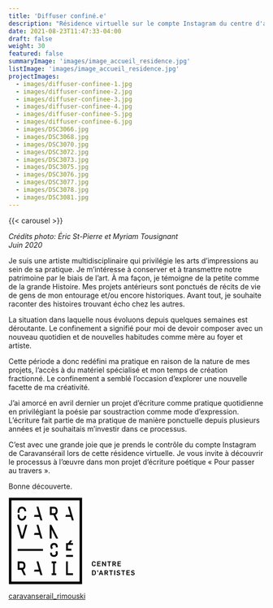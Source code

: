 ```yaml
---
title: 'Diffuser confiné.e'
description: "Résidence virtuelle sur le compte Instagram du centre d'artistes Caravansérail"
date: 2021-08-23T11:47:33-04:00
draft: false
weight: 30
featured: false
summaryImage: 'images/image_accueil_residence.jpg'
listImage: 'images/image_accueil_residence.jpg'
projectImages:
  - images/diffuser-confinee-1.jpg
  - images/diffuser-confinee-2.jpg
  - images/diffuser-confinee-3.jpg
  - images/diffuser-confinee-4.jpg
  - images/diffuser-confinee-5.jpg
  - images/diffuser-confinee-6.jpg
  - images/DSC3066.jpg
  - images/DSC3068.jpg
  - images/DSC3070.jpg
  - images/DSC3072.jpg
  - images/DSC3073.jpg
  - images/DSC3075.jpg
  - images/DSC3076.jpg
  - images/DSC3077.jpg
  - images/DSC3078.jpg
  - images/DSC3081.jpg
---
```


{{< carousel >}}

_Crédits photo: Éric St-Pierre et Myriam Tousignant  
Juin 2020_

Je suis une artiste multidisciplinaire qui privilégie les arts d’impressions au sein de sa pratique. Je m’intéresse à conserver et à transmettre notre patrimoine par le biais de l’art. À ma façon, je témoigne de la petite comme de la grande Histoire. Mes projets antérieurs sont ponctués de récits de vie de gens de mon entourage et/ou encore historiques. Avant tout, je souhaite raconter des histoires trouvant écho chez les autres.

La situation dans laquelle nous évoluons depuis quelques semaines est déroutante. Le confinement a signifié pour moi de devoir composer avec un nouveau quotidien et de nouvelles habitudes comme mère au foyer et artiste.

Cette période a donc redéfini ma pratique en raison de la nature de mes projets, l’accès à du matériel spécialisé et mon temps de création fractionné. Le confinement a semblé l’occasion d’explorer une nouvelle facette de ma créativité.

J’ai amorcé en avril dernier un projet d’écriture comme pratique quotidienne en privilégiant la poésie par soustraction comme mode d’expression. L’écriture fait partie de ma pratique de manière ponctuelle depuis plusieurs années et je souhaitais m’investir dans ce processus.

C’est avec une grande joie que je prends le contrôle du compte Instagram de Caravansérail lors de cette résidence virtuelle. Je vous invite à découvrir le processus à l’œuvre dans mon projet d’écriture poétique « Pour passer au travers ».

Bonne découverte.

<a href="https://www.caravanserail.org/" target="blank">
  <svg class="Logo" width="249px" height="171px" viewBox="0 0 249 171" version="1.1" xmlns="http://www.w3.org/2000/svg" xmlns:xlink="http://www.w3.org/1999/xlink">
      <!-- Generator: Sketch 49.3 (51167) - http://www.bohemiancoding.com/sketch -->
      <title>Group</title>
      <desc>Created with Sketch.</desc>
      <defs></defs>
      <g class="Page-1" stroke="none" stroke-width="1" fill="none" fill-rule="evenodd">
          <g class="Group" fill="#000000">
              <path d="M5.66060157,165.16959 L139.879725,165.16959 L139.879725,5.27761617 L5.66060157,5.27761617 L5.66060157,165.16959 Z M0.748015424,170.170405 L0.748015424,0.276801099 L144.795841,0.276801099 L144.795841,170.170405 L0.748015424,170.170405 Z M66.6567817,44.839463 L58.8749911,17.8696473 L55.0970289,17.8696473 L59.7625741,34.0402434 L51.237896,34.0402434 L50.1703261,37.6770394 L60.8107336,37.6770394 L62.8770549,44.839463 L66.6567817,44.839463 Z M50.1720907,73.2438808 L60.8107336,73.2438808 L62.8735257,80.4045398 L66.6532525,80.4045398 L58.8749911,53.4506054 L55.100558,53.4506054 L59.7590449,69.6141431 L51.2414252,69.6141431 L50.1720907,73.2438808 Z M124.729055,44.839463 L128.508782,44.839463 L120.732286,17.8696473 L116.950794,17.8696473 L121.61281,34.0402434 L113.089897,34.0402434 L112.022327,37.6770394 L122.664499,37.6770394 L124.729055,44.839463 Z M85.0101612,21.4976204 L89.5857129,21.4976204 C92.380805,21.4976204 92.966645,23.8674492 92.966645,25.8543644 L92.966645,26.2108092 C92.966645,28.15361 92.4072737,30.4863826 89.7339375,30.5569657 L85.0101612,30.5569657 L85.0101612,21.4976204 Z M93.4448458,44.8624025 L97.4910239,44.8624025 L92.3878633,33.6626236 C93.3354419,33.2779456 94.1577354,32.6885764 94.8141586,31.9209848 C96.0034844,30.5234387 96.6281451,28.5488756 96.6281451,26.2108092 L96.6281451,25.8543644 C96.6281451,23.5145335 95.9999552,21.5434995 94.8141586,20.147718 C93.5560142,18.6654722 91.7437922,17.883764 89.5857129,17.883764 L81.3592486,17.883764 L81.3592486,34.1619993 L88.5657866,34.1619993 L93.4448458,44.8624025 Z M26.3767515,138.266829 L21.6423878,138.266829 L21.6423878,129.182779 L26.219704,129.182779 C29.0342065,129.182779 29.6218111,131.556137 29.6218111,133.555405 L29.6218111,133.903026 C29.6218111,135.85465 29.0518523,138.194481 26.3767515,138.266829 Z M31.4746184,139.630848 C32.6568859,138.231537 33.2903695,136.253445 33.2903695,133.903026 L33.2903695,133.555405 C33.2903695,131.204986 32.6568859,129.223365 31.4746184,127.831112 C30.2058865,126.341808 28.3883708,125.553042 26.219704,125.553042 L17.9773585,125.553042 L17.9773585,141.88245 L25.2033069,141.88245 L30.1017764,152.611086 L34.1514838,152.611086 L29.0342065,141.379545 C29.9853142,141.00369 30.8146661,140.407262 31.4746184,139.630848 Z M84.7648848,62.6405295 L93.6724764,80.4221856 L97.7327712,80.4221856 L84.2849195,53.4135492 L81.1175013,53.4135492 L81.1175013,80.4221856 L84.7648848,80.4221856 L84.7648848,62.6405295 Z M25.4997561,80.4274793 L29.2883058,80.4274793 L36.9324592,53.4876615 L33.1686136,53.4876615 L26.8161315,75.8166361 L20.4583557,53.4876615 L16.6927455,53.4876615 L24.3368989,80.4274793 L25.4997561,80.4274793 Z M59.7590449,141.771281 L51.2131919,141.771281 L50.1350345,145.429252 L60.8142628,145.429252 L62.8929361,152.618145 L66.6885441,152.618145 L58.8855786,125.549513 L55.0793831,125.549513 L59.7590449,141.771281 Z M17.9773585,104.72043 L67.7825827,104.72043 L67.7825827,101.094221 L17.9773585,101.094221 L17.9773585,104.72043 Z M84.8972282,129.188073 L87.6111497,129.188073 L87.6111497,148.967232 L84.8972282,148.967232 L84.8972282,152.604028 L93.9512798,152.604028 L93.9512798,148.967232 L91.2408874,148.967232 L91.2408874,129.188073 L93.9512798,129.188073 L93.9512798,125.553042 L84.8972282,125.553042 L84.8972282,129.188073 Z M116.746103,125.553042 L113.280471,125.553042 L113.280471,152.586382 L126.869489,152.586382 L126.869489,148.840182 L116.746103,148.840182 L116.746103,125.553042 Z M116.943736,112.821609 L113.34576,112.821609 L113.34576,116.458405 L126.881841,116.458405 L126.881841,112.832196 L116.943736,112.832196 L116.943736,112.821609 Z M125.366068,84.3024934 L121.102847,84.3024934 L117.649567,89.4691788 L113.34576,89.4691788 L113.34576,104.182233 L123.756773,104.182233 L123.756773,100.556025 L116.950794,100.556025 L116.950794,93.0900936 L126.881841,93.0900936 L126.881841,89.4691788 L121.912788,89.4691788 L125.366068,84.3024934 Z M26.3820452,45.1394413 L26.4279243,45.1394413 C29.0183253,45.1217955 31.1799338,44.1618649 32.6745317,42.3478783 C33.9503218,40.7985785 34.6843864,38.6475575 34.8220235,36.1048001 L31.2064025,36.1048001 C31.0299446,38.7463739 29.9923726,41.5114682 26.4067493,41.5220557 C22.4099794,41.5114682 21.5718046,38.0864216 21.5718046,35.2172172 L21.5718046,33.2197145 L17.954419,33.2197145 L17.954419,35.2172172 C17.954419,38.151711 18.707894,40.6185915 20.1283795,42.3478783 C21.6300357,44.1618649 23.7863505,45.1217955 26.3820452,45.1394413 Z M21.5718046,27.5730637 C21.5718046,24.7038593 22.4099794,21.2770481 26.4049848,21.2629315 C29.9923726,21.2770481 31.0299446,24.0421424 31.2064025,26.68901 L34.8220235,26.68901 C34.686151,24.1409588 33.9503218,21.9952315 32.6745317,20.440638 C31.1799338,18.628416 29.0200899,17.6667208 26.3767515,17.6508396 C23.7863505,17.6667208 21.6300357,18.628416 20.1283795,20.440638 C18.707894,22.1716894 17.954419,24.6368053 17.954419,27.5730637 L17.954419,29.6305621 L21.5718046,29.6305621 L21.5718046,27.5730637 Z M96.8751861,97.6779973 L96.8751861,96.4922007 C96.8751861,94.4064691 96.2222921,92.615422 94.9817935,91.3184569 C93.7748219,90.0479605 92.0772975,89.3544812 90.2033153,89.3544812 L89.0228124,89.3544812 C87.145301,89.3544812 85.4565995,90.0550188 84.2460988,91.3219861 C83.0267751,92.615422 82.3791749,94.4011753 82.3791749,96.4922007 C82.3791749,97.9568007 82.8520819,99.3049386 83.7943667,100.483677 L84.5407834,101.424197 L87.3694025,99.1425974 L86.6459253,98.2161937 C86.220662,97.6744682 86.0212646,97.1239197 86.0212646,96.4886715 C86.0212646,94.2970652 87.1435364,92.9912772 89.0228124,92.9912772 L90.2033153,92.9912772 C92.0984725,92.9912772 93.2295672,94.3005944 93.2295672,96.4922007 L93.2295672,97.6779973 L96.8751861,97.6779973 Z M96.017601,105.821526 L95.4194089,104.798071 L92.2784595,106.634997 L92.8660641,107.658453 C93.1307508,108.117243 93.2542713,108.606031 93.2542713,109.158344 L93.2613296,109.458322 C93.1554549,111.628754 91.9555416,112.911602 89.9986242,112.911602 L88.6151948,112.911602 C86.7147439,112.911602 85.5836492,111.611108 85.5836492,109.419502 L85.5836492,108.228411 L81.9362657,108.228411 L81.9362657,109.419502 C81.9362657,111.501704 82.5926889,113.290987 83.8296583,114.589716 C85.0419236,115.85139 86.7376834,116.553692 88.6151948,116.553692 L89.9986242,116.553692 C91.9378958,116.553692 93.6971805,115.826686 94.9482665,114.524427 C96.2328796,113.183347 96.9122422,111.325246 96.9122422,109.158344 L96.8028384,107.969018 C96.6652013,107.21025 96.4022791,106.49736 96.017601,105.821526 Z" class="Logo"></path>
              <path d="M164.13209,131.822589 L164.13209,128.764574 C164.13209,126.497091 165.861377,125.237182 167.954167,125.237182 C169.776976,125.237182 171.599786,126.255344 171.599786,128.388719 L171.599786,128.683404 L169.911084,128.683404 L169.911084,128.549296 C169.911084,127.303503 168.825869,126.821774 167.954167,126.821774 C167.04188,126.821774 165.901962,127.303503 165.901962,128.669287 L165.901962,131.727301 C165.901962,132.879571 166.893655,133.537759 168.021221,133.537759 C168.892923,133.537759 169.911084,133.056029 169.911084,131.808472 L169.911084,131.674364 L171.599786,131.674364 L171.599786,131.970813 C171.599786,134.100659 169.84403,135.120586 168.021221,135.120586 C165.942548,135.120586 164.13209,133.954199 164.13209,131.822589 Z M174.566042,125.397759 L181.204386,125.397759 L181.204386,126.968234 L176.350031,126.968234 L176.350031,129.301006 L180.653837,129.301006 L180.653837,130.869716 L176.350031,130.869716 L176.350031,133.389534 L181.257323,133.389534 L181.257323,134.958244 L174.566042,134.958244 L174.566042,125.397759 Z M184.288869,125.397759 L186.018156,125.397759 L190.175502,131.914347 L190.201971,131.914347 L190.201971,125.397759 L191.918906,125.397759 L191.918906,134.958244 L190.175502,134.958244 L186.032272,128.429304 L186.004039,128.429304 L186.004039,134.958244 L184.288869,134.958244 L184.288869,125.397759 Z M197.336161,126.927648 L194.588713,126.927648 L194.588713,125.397759 L201.857011,125.397759 L201.857011,126.927648 L199.106033,126.927648 L199.106033,134.958244 L197.336161,134.958244 L197.336161,126.927648 Z M204.523289,125.397759 L208.306545,125.397759 C210.102886,125.397759 211.551604,126.445918 211.551604,128.402836 C211.551604,129.542753 210.946354,130.723256 209.659976,131.176753 L212.033334,134.958244 L210.088769,134.958244 L207.849519,131.379679 L206.307278,131.379679 L206.307278,134.958244 L204.523289,134.958244 L204.523289,125.397759 Z M208.091266,129.878023 C209.123545,129.878023 209.808201,129.382177 209.808201,128.388719 C209.808201,127.262918 209.056491,126.90118 208.063033,126.90118 L206.307278,126.90118 L206.307278,129.878023 L208.091266,129.878023 Z M214.595502,125.397759 L221.233846,125.397759 L221.233846,126.968234 L216.379491,126.968234 L216.379491,129.301006 L220.685062,129.301006 L220.685062,130.869716 L216.379491,130.869716 L216.379491,133.389534 L221.286783,133.389534 L221.286783,134.958244 L214.595502,134.958244 L214.595502,125.397759 Z M164.372073,143.043542 L168.100627,143.043542 C170.181065,143.043542 171.869766,144.398739 171.869766,146.532114 L171.869766,149.0784 C171.869766,151.344119 170.004607,152.604028 168.114744,152.604028 L164.372073,152.604028 L164.372073,143.043542 Z M168.04769,151.035318 C168.958212,151.035318 170.099894,150.553588 170.099894,149.184275 L170.099894,146.424474 C170.099894,145.27044 169.106437,144.614017 167.978871,144.614017 L166.156062,144.614017 L166.156062,151.035318 L168.04769,151.035318 Z M175.435979,144.93517 L174.84661,144.93517 L174.84661,142.978253 L176.602365,142.978253 L176.602365,144.866352 L175.907122,146.826798 L175.03542,146.826798 L175.435979,144.93517 Z M181.312025,143.029426 L182.947789,143.029426 L186.473417,152.604028 L184.583553,152.604028 L183.886545,150.567704 L180.239161,150.567704 L179.515684,152.604028 L177.758164,152.604028 L181.312025,143.029426 Z M183.376582,149.03605 L182.076088,145.205151 L182.049619,145.205151 L180.735008,149.03605 L183.376582,149.03605 Z M188.92971,143.043542 L192.711201,143.043542 C194.507542,143.043542 195.956261,144.091702 195.956261,146.048619 C195.956261,147.188537 195.351011,148.36904 194.064633,148.822536 L196.437991,152.604028 L194.493425,152.604028 L192.254176,149.025463 L190.711934,149.025463 L190.711934,152.604028 L188.92971,152.604028 L188.92971,143.043542 Z M192.495923,147.523807 C193.528201,147.523807 194.212858,147.02796 194.212858,146.034503 C194.212858,144.908702 193.461147,144.546963 192.46769,144.546963 L190.711934,144.546963 L190.711934,147.523807 L192.495923,147.523807 Z M200.971193,144.573432 L198.22198,144.573432 L198.22198,143.043542 L205.490278,143.043542 L205.490278,144.573432 L202.741065,144.573432 L202.741065,152.604028 L200.971193,152.604028 L200.971193,144.573432 Z M208.160085,152.604028 L208.160085,143.043542 L209.944074,143.043542 L209.944074,152.604028 L208.160085,152.604028 Z M214.152593,149.763057 C214.516096,150.687696 215.387798,151.211776 216.458897,151.211776 C217.425886,151.211776 218.338173,150.83592 218.338173,149.950102 C218.338173,149.240742 217.759391,148.916059 217.021797,148.702545 L215.412502,148.312573 C214.140241,147.993185 213.122079,147.416168 213.122079,145.725701 C213.122079,143.929361 214.689025,142.882966 216.540067,142.882966 C218.135246,142.882966 219.289281,143.405281 219.905118,144.841648 L218.444048,145.483954 C218.029372,144.681071 217.316482,144.384622 216.391843,144.384622 C215.615428,144.384622 214.863718,144.734008 214.863718,145.591594 C214.863718,146.262133 215.507789,146.570935 216.2595,146.772096 L217.895264,147.17442 C219.033417,147.440872 220.079812,148.127293 220.079812,149.830111 C220.079812,151.585866 218.511102,152.752252 216.40596,152.752252 C214.650204,152.752252 213.040909,152.014659 212.543298,150.391247 L214.152593,149.763057 Z M224.907698,144.573432 L222.16025,144.573432 L222.16025,143.043542 L229.428548,143.043542 L229.428548,144.573432 L226.67757,144.573432 L226.67757,152.604028 L224.907698,152.604028 L224.907698,144.573432 Z M232.09659,143.043542 L238.734934,143.043542 L238.734934,144.614017 L233.880579,144.614017 L233.880579,146.94679 L238.18615,146.94679 L238.18615,148.5155 L233.880579,148.5155 L233.880579,151.035318 L238.787871,151.035318 L238.787871,152.604028 L232.09659,152.604028 L232.09659,143.043542 Z M240.894778,150.391247 L242.504073,149.763057 C242.865812,150.687696 243.737514,151.211776 244.810377,151.211776 C245.775602,151.211776 246.687889,150.83592 246.687889,149.950102 C246.687889,149.240742 246.110872,148.916059 245.373278,148.702545 L243.763982,148.312573 C242.489957,147.993185 241.471795,147.416168 241.471795,145.725701 C241.471795,143.929361 243.040505,142.882966 244.889783,142.882966 C246.486727,142.882966 247.638996,143.405281 248.256599,144.841648 L246.795528,145.483954 C246.379088,144.681071 245.667962,144.384622 244.741559,144.384622 C243.965144,144.384622 243.213434,144.734008 243.213434,145.591594 C243.213434,146.262133 243.857505,146.570935 244.609215,146.772096 L246.24498,147.17442 C247.384897,147.440872 248.429528,148.127293 248.429528,149.830111 C248.429528,151.585866 246.862582,152.752252 244.755675,152.752252 C242.99992,152.752252 241.390625,152.014659 240.894778,150.391247 Z" class="Subtitle"></path>
          </g>
      </g>
  </svg>
</a>

<a class="link-social soc-instagram mt-3" target="blank" title="Instagram" href="https://www.instagram.com/caravanserail_rimouski/"> caravanserail_rimouski</a>
